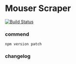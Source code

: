 # Mouser Scraper

[![Build Status](https://travis-ci.org/alincode/mouser-scraper.svg?branch=master)](https://travis-ci.org/alincode/mouser-scraper)

### commend

```
npm version patch
```

### changelog
